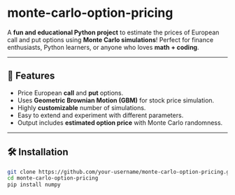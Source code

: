 # monte-carlo-option-pricing
A **fun and educational Python project** to estimate the prices of European call and put options using **Monte Carlo simulations**!    Perfect for finance enthusiasts, Python learners, or anyone who loves **math + coding**.  

---

## 🌟 Features
- Price European **call** and **put** options.
- Uses **Geometric Brownian Motion (GBM)** for stock price simulation.
- Highly **customizable** number of simulations.
- Easy to extend and experiment with different parameters.
- Output includes **estimated option price** with Monte Carlo randomness.  

---

## 🛠 Installation
```bash
git clone https://github.com/your-username/monte-carlo-option-pricing.git
cd monte-carlo-option-pricing
pip install numpy
